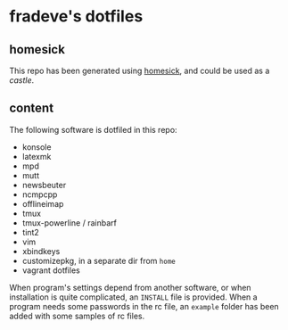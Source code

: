 fradeve's dotfiles
==================

homesick
--------

This repo has been generated using [homesick](http://github.com/technicalpickles/homesick), and could be used as a _castle_.

content
-------

The following software is dotfiled in this repo:

* konsole
* latexmk
* mpd
* mutt
* newsbeuter
* ncmpcpp
* offlineimap
* tmux
* tmux-powerline / rainbarf
* tint2
* vim
* xbindkeys
* customizepkg, in a separate dir from `home`
* vagrant dotfiles

When program's settings depend from another software, or when installation is quite complicated, an `INSTALL` file is provided. When a program needs some passwords in the rc file, an `example` folder has been added with some samples of rc files.
